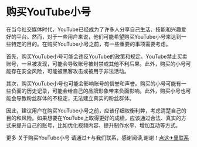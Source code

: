 # 购买YouTube小号

在当今社交媒体时代，YouTube已经成为了许多人分享自己生活、技能和兴趣爱好的平台。然而，对于一些用户来说，他们可能希望购买YouTube小号来达到一些特定的目的。在购买YouTube小号之前，有一些重要的事项需要考虑。

首先，购买YouTube小号可能会违反YouTube的政策和规定。YouTube禁止买卖账号，一旦被发现，可能会导致账号被封禁或其他不利后果。此外，购买的小号可能存在安全风险，可能被黑客攻击或被用于非法活动。

其次，购买YouTube小号也可能会影响账号的信誉和声誉。购买的小号可能有一些负面的历史记录，可能会给自己的品牌形象带来负面影响。此外，购买小号也可能会导致粉丝群体的不稳定，无法建立真实的粉丝群体。

因此，建议用户在购买YouTube小号之前，应该仔细权衡利弊，考虑清楚自己的目的和风险。如果想要在YouTube上取得更好的成绩，应该通过合法、真实的方式来提升自己的账号，比如优化视频内容、提升制作水平、增加互动等方式。

更多 关于购买YouTube小号 请通过✈与我们联系，感谢阅读,谢谢！[点这✈里联系](https://ads.k02.cc)